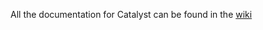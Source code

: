 All the documentation for Catalyst can be found in the [wiki](https://github.com/enigmampc/catalyst-docs/wiki)
